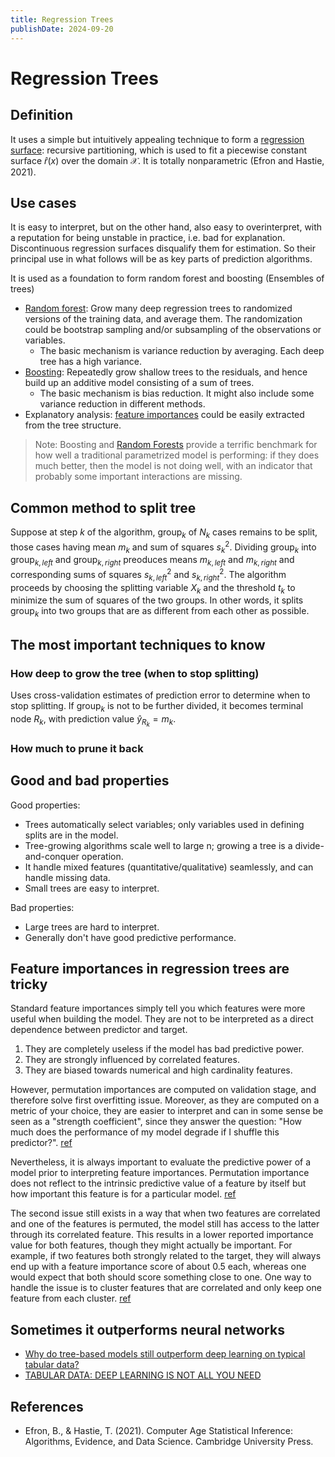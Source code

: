```yaml
---
title: Regression Trees
publishDate: 2024-09-20
---
```


# Regression Trees

## Definition

It uses a simple but intuitively appealing technique to form a [regression surface](/regression.md): recursive partitioning, which is used to fit a piecewise constant surface $\hat{r}(x)$ over the domain $\mathcal{X}$. It is totally nonparametric (Efron and Hastie, 2021).

## Use cases

It is easy to interpret, but on the other hand, also easy to overinterpret, with a reputation for being unstable in practice, i.e. bad for explanation. Discontinuous regression surfaces disqualify them for estimation. So their principal use in what follows will be as key parts of prediction algorithms.

It is used as a foundation to form random forest and boosting (Ensembles of trees)

- [Random forest](/random_forests.md): Grow many deep regression trees to randomized versions of the training data, and average them. The randomization could be bootstrap sampling and/or subsampling of the observations or variables.
  - The basic mechanism is variance reduction by averaging. Each deep tree has a high variance.
- [Boosting](/boosting.md): Repeatedly grow shallow trees to the residuals, and hence build up an additive model consisting of a sum of trees.
  - The basic mechanism is bias reduction. It might also include some variance reduction in different methods.
- Explanatory analysis: [feature importances](https://mlcourse.ai/book/topic05/topic5_part3_feature_importance.html) could be easily extracted from the tree structure.

> Note: Boosting and [Random Forests](/random_forests.md) provide a terrific benchmark for how well a traditional parametrized model is performing: if they does much better, then the model is not doing well, with an indicator that probably some important interactions are missing.

## Common method to split tree

Suppose at step $k$ of the algorithm, group$_k$ of $N_k$ cases remains to be split, those cases having mean $m_k$ and sum of squares $s^2_k$. Dividing group$_k$ into group$_{k, left}$ and group$_{k, right}$ preoduces means $m_{k,left}$ and $m_{k,right}$ and corresponding sums of squares $s^2_{k,left}$ and $s^2_{k,right}$. The algorithm proceeds by choosing the splitting variable $X_k$ and the threshold $t_k$ to minimize the sum of squares of the two groups. In other words, it splits group$_k$ into two groups that are as different from each other as possible.

## The most important techniques to know

### How deep to grow the tree (when to stop splitting)

Uses cross-validation estimates of prediction error to determine when to stop splitting. If group$_k$ is not to be further divided, it becomes terminal node $R_k$, with prediction value $\hat{y}_{R_k} = m_k$.

### How much to prune it back

## Good and bad properties

Good properties:

- Trees automatically select variables; only variables used in defining splits are in the model.
- Tree-growing algorithms scale well to large n; growing a tree is a divide-and-conquer operation.
- It handle mixed features (quantitative/qualitative) seamlessly, and can handle missing data.
- Small trees are easy to interpret.

Bad properties:

- Large trees are hard to interpret.
- Generally don't have good predictive performance.

## Feature importances in regression trees are tricky

Standard feature importances simply tell you which features were more useful when building the model. They are not to be interpreted as a direct dependence between predictor and target.

1. They are completely useless if the model has bad predictive power.
2. They are strongly influenced by correlated features.
3. They are biased towards numerical and high cardinality features.

However, permutation importances are computed on validation stage, and therefore solve first overfitting issue. Moreover, as they are computed on a metric of your choice, they are easier to interpret and can in some sense be seen as a "strength coefficient", since they answer the question: "How much does the performance of my model degrade if I shuffle this predictor?". [ref](https://stats.stackexchange.com/questions/450703/is-feature-importance-in-random-forest-useless)

Nevertheless, it is always important to evaluate the predictive power of a model prior to interpreting feature importances. Permutation importance does not reflect to the intrinsic predictive value of a feature by itself but how important this feature is for a particular model. [ref](https://scikit-learn.org/stable/modules/permutation_importance.html)

The second issue still exists in a way that when two features are correlated and one of the features is permuted, the model still has access to the latter through its correlated feature. This results in a lower reported importance value for both features, though they might actually be important. For example, if two features both strongly related to the target, they will always end up with a feature importance score of about 0.5 each, whereas one would expect that both should score something close to one. One way to handle the issue is to cluster features that are correlated and only keep one feature from each cluster. [ref](https://scikit-learn.org/stable/modules/permutation_importance.html#misleading-values-on-strongly-correlated-features)

## Sometimes it outperforms neural networks

- [Why do tree-based models still outperform deep learning on typical tabular data?](https://openreview.net/forum?id=Fp7__phQszn)
- [TABULAR DATA: DEEP LEARNING IS NOT ALL YOU NEED](https://arxiv.org/pdf/2106.03253)

## References

- Efron, B., & Hastie, T. (2021). Computer Age Statistical Inference: Algorithms, Evidence, and Data Science. Cambridge University Press.
